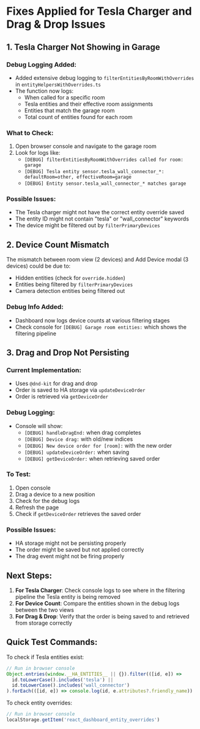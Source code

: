 # Fixes Applied for Tesla Charger and Drag & Drop Issues

## 1. Tesla Charger Not Showing in Garage

### Debug Logging Added:
- Added extensive debug logging to `filterEntitiesByRoomWithOverrides` in `entityHelpersWithOverrides.ts`
- The function now logs:
  - When called for a specific room
  - Tesla entities and their effective room assignments
  - Entities that match the garage room
  - Total count of entities found for each room

### What to Check:
1. Open browser console and navigate to the garage room
2. Look for logs like:
   - `[DEBUG] filterEntitiesByRoomWithOverrides called for room: garage`
   - `[DEBUG] Tesla entity sensor.tesla_wall_connector_*: defaultRoom=other, effectiveRoom=garage`
   - `[DEBUG] Entity sensor.tesla_wall_connector_* matches garage`

### Possible Issues:
- The Tesla charger might not have the correct entity override saved
- The entity ID might not contain "tesla" or "wall_connector" keywords
- The device might be filtered out by `filterPrimaryDevices`

## 2. Device Count Mismatch

The mismatch between room view (2 devices) and Add Device modal (3 devices) could be due to:
- Hidden entities (check for `override.hidden`)
- Entities being filtered by `filterPrimaryDevices`
- Camera detection entities being filtered out

### Debug Info Added:
- Dashboard now logs device counts at various filtering stages
- Check console for `[DEBUG] Garage room entities:` which shows the filtering pipeline

## 3. Drag and Drop Not Persisting

### Current Implementation:
- Uses `@dnd-kit` for drag and drop
- Order is saved to HA storage via `updateDeviceOrder`
- Order is retrieved via `getDeviceOrder`

### Debug Logging:
- Console will show:
  - `[DEBUG] handleDragEnd:` when drag completes
  - `[DEBUG] Device drag:` with old/new indices
  - `[DEBUG] New device order for [room]:` with the new order
  - `[DEBUG] updateDeviceOrder:` when saving
  - `[DEBUG] getDeviceOrder:` when retrieving saved order

### To Test:
1. Open console
2. Drag a device to a new position
3. Check for the debug logs
4. Refresh the page
5. Check if `getDeviceOrder` retrieves the saved order

### Possible Issues:
- HA storage might not be persisting properly
- The order might be saved but not applied correctly
- The drag event might not be firing properly

## Next Steps:

1. **For Tesla Charger**: Check console logs to see where in the filtering pipeline the Tesla entity is being removed
2. **For Device Count**: Compare the entities shown in the debug logs between the two views
3. **For Drag & Drop**: Verify that the order is being saved to and retrieved from storage correctly

## Quick Test Commands:

To check if Tesla entities exist:
```javascript
// Run in browser console
Object.entries(window.__HA_ENTITIES__ || {}).filter(([id, e]) => 
  id.toLowerCase().includes('tesla') || 
  id.toLowerCase().includes('wall_connector')
).forEach(([id, e]) => console.log(id, e.attributes?.friendly_name))
```

To check entity overrides:
```javascript
// Run in browser console
localStorage.getItem('react_dashboard_entity_overrides')
```